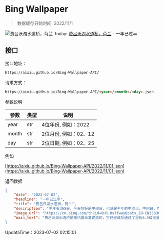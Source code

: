 # Bing Wallpaper

> 数据缓存开始时间: 2022/11/1

![费吕沃湖水道桥，荷兰](https://cn.bing.com/th?id=OHR.HalfwayBoats_ZH-CN3563044251_1920x1080.webp)
Today: [费吕沃湖水道桥，荷兰](https://cn.bing.com/th?id=OHR.HalfwayBoats_ZH-CN3563044251_1920x1080.webp) - 一年已过半

## 接口

接口地址：

```html
https://aixiu.github.io/Bing-Wallpaper-API/
```

请求方式：

```html
https://aixiu.github.io/Bing-Wallpaper-API/<year>/<month>/<day>.json
```

参数说明

| 参数 | 类型 | 说明 |
| - | - | - |
| year | str | 4位年份, 例如：2022 |
| month | str | 2位月份, 例如：02、12 |
| day | str | 2位日期, 例如：02、25 |

例如

[https://aixiu.github.io/Bing-Wallpaper-API/2022/11/01.json](https://aixiu.github.io/Bing-Wallpaper-API/2022/11/01.json)

返回数据

```json
{
    "date": "2023-07-02",
    "headline": "一年已过半",
    "title": "费吕沃湖水道桥，荷兰",
    "description": "平年有365天，今天恰好是中间日，也就是平年的中间点。中间日，在平年的7月2日的中午开始，在闰年的7月2日的午夜开始。2023年是平年，所以你去吃午饭的时候正好是一年的中间点哦。",
    "image_url": "https://cn.bing.com/th?id=OHR.HalfwayBoats_ZH-CN3563044251_1920x1080.webp",
    "main_text": "费吕沃湖水道桥是按抗震标准建造的，它已经成功通过了里氏6.5级地震的测试。"
}
```

UpdataTime：2023-07-02 02:15:01
